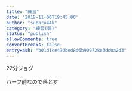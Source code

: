 ```yaml
---
title: "練習"
date: '2019-11-06T19:45:00'
author: "subaru44k"
category: "練習(弱)"
status: "publish"
allowComments: true
convertBreaks: false
entryHash: "b01d1ce470bed8d6b909728e3dc0a2d3"
---
```

22分ジョグ<br>
<br>
ハーフ前なので落とす

